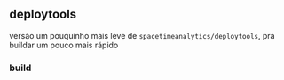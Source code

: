 ## deploytools

versão um pouquinho mais leve de `spacetimeanalytics/deploytools`, pra buildar um pouco mais rápido

### build
